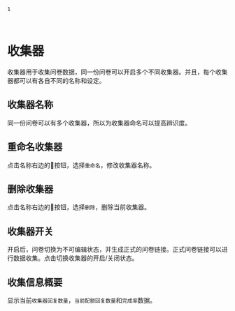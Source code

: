 ```index
1
```
```tag

```
```summary

```

# 收集器
收集器用于收集问卷数据，同一份问卷可以开启多个不同收集器。并且，每个收集器都可以有各自不同的名称和设定。

## 收集器名称
同一份问卷可以有多个收集器，所以为收集器命名可以提高辨识度。

## 重命名收集器
点击名称右边的🔧按钮，选择`重命名`，修改收集器名称。

## 删除收集器
点击名称右边的🔧按钮，选择`删除`，删除当前收集器。

## 收集器开关
开启后，问卷切换为不可编辑状态，并生成正式的问卷链接。正式问卷链接可以进行数据收集。点击切换收集器的开启/关闭状态。

## 收集信息概要
显示当前`收集器回复数量`，`当前配额回复数量`和`完成率`数据。